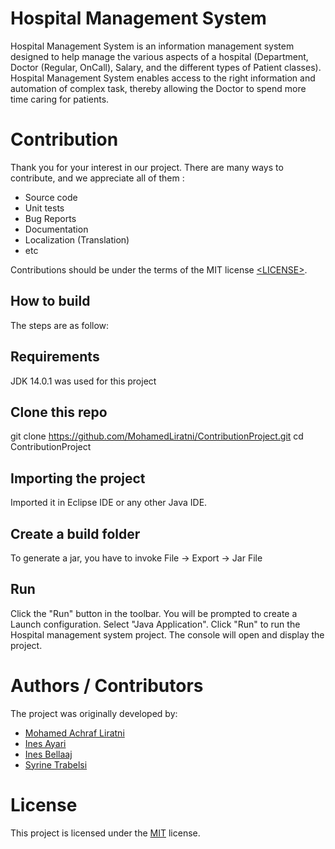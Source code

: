 # Hospital Management System
Hospital Management System is an information management system designed to help manage the various aspects of a hospital (Department, Doctor (Regular, OnCall), Salary, and the different types of Patient classes). Hospital Management System enables access to the right information and automation of complex task, thereby allowing the Doctor to spend more time caring for patients.

# Contribution
Thank you for your interest in our project. There are many ways to contribute,
and we appreciate all of them :

- Source code
- Unit tests
- Bug Reports
- Documentation
- Localization (Translation)
- etc

Contributions should be under the terms of the MIT license [&lt;LICENSE&gt;](LICENSE).

## How to build
The steps are as follow:

## Requirements
JDK 14.0.1 was used for this project

## Clone this repo
git clone https://github.com/MohamedLiratni/ContributionProject.git
cd ContributionProject

## Importing the project
Imported it in Eclipse IDE or any other Java IDE.

## Create a build folder
To generate a jar, you have to invoke File -> Export -> Jar File

## Run
Click the "Run" button in the toolbar.
You will be prompted to create a Launch configuration. Select "Java Application".
Click "Run" to run the Hospital management system project. The console will open and display the project.

# Authors / Contributors

The project was originally developed by:

- [Mohamed Achraf Liratni](https://github.com/MohamedLiratni)
- [Ines Ayari](https://github.com/Ines15Ayari)
- [Ines Bellaaj](https://github.com/Ines103)
- [Syrine Trabelsi](https://github.com/SyrineTrabelsii)

# License

This project is licensed under the [MIT](LICENSE) license.
